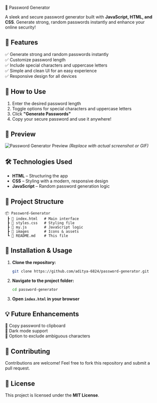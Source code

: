 
🔑 Password Generator

A sleek and secure password generator built with **JavaScript, HTML, and CSS**. Generate strong, random passwords instantly and enhance your online security!  

## 🚀 Features  
✅ Generate strong and random passwords instantly  
✅ Customize password length  
✅ Include special characters and uppercase letters  
✅ Simple and clean UI for an easy experience  
✅ Responsive design for all devices  

## 🎯 How to Use  
1. Enter the desired password length  
2. Toggle options for special characters and uppercase letters  
3. Click **"Generate Passwords"**  
4. Copy your secure password and use it anywhere!  

## 📸 Preview  
![Password Generator Preview](./images/preview.png) *(Replace with actual screenshot or GIF)*  

## 🛠️ Technologies Used  
- **HTML** – Structuring the app  
- **CSS** – Styling with a modern, responsive design  
- **JavaScript** – Random password generation logic  

## 📂 Project Structure  
```
📦 Password-Generator
 ┣ 📜 index.html   # Main interface
 ┣ 📜 styles.css   # Styling file
 ┣ 📜 my.js        # JavaScript logic
 ┣ 📂 images       # Icons & assets
 ┗ 📜 README.md    # This file
```

## 🔧 Installation & Usage  
1. **Clone the repository:**  
   ```bash
   git clone https://github.com/aditya-6824/password-generator.git
   ```
2. **Navigate to the project folder:**  
   ```bash
   cd password-generator
   ```
3. **Open `index.html` in your browser**  

## 💡 Future Enhancements  
🔹 Copy password to clipboard  
🔹 Dark mode support  
🔹 Option to exclude ambiguous characters  

## 🤝 Contributing  
Contributions are welcome! Feel free to fork this repository and submit a pull request.  

## 📜 License  
This project is licensed under the **MIT License**.  
